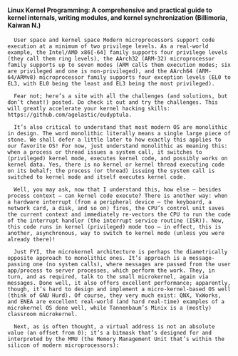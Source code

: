 #### Linux Kernel Programming: A comprehensive and practical guide to kernel internals, writing modules, and kernel synchronization (Billimoria, Kaiwan N.)
      User space and kernel space Modern microprocessors support code execution at a minimum of two privilege levels. As a real-world example, the Intel/AMD x86[-64] family supports four privilege levels (they call them ring levels), the AArch32 (ARM-32) microprocessor family supports up to seven modes (ARM calls them execution modes; six are privileged and one is non-privileged), and the AArch64 (ARM-64/ARMv8) microprocessor family supports four exception levels (EL0 to EL3, with EL0 being the least and EL3 being the most privileged).

      Fear not; here’s a site with all the challenges (and solutions, but don’t cheat!) posted. Do check it out and try the challenges. This will greatly accelerate your kernel hacking skills: https://github.com/agelastic/eudyptula.

      It’s also critical to understand that most modern OS are monolithic in design. The word monolithic literally means a single large piece of stone. We shall defer a little later to how exactly this applies to our favorite OS! For now, just understand monolithic as meaning this: when a process or thread issues a system call, it switches to (privileged) kernel mode, executes kernel code, and possibly works on kernel data. Yes, there is no kernel or kernel thread executing code on its behalf; the process (or thread) issuing the system call is switched to kernel mode and itself executes kernel code.

      Well, you may ask, now that I understand this, how else – besides process context – can kernel code execute? There is another way: when a hardware interrupt (from a peripheral device – the keyboard, a network card, a disk, and so on) fires, the CPU’s control unit saves the current context and immediately re-vectors the CPU to run the code of the interrupt handler (the interrupt service routine (ISR)). Now, this code runs in kernel (privileged) mode too – in effect, this is another, asynchronous, way to switch to kernel mode (unless you were already there)!

      Just FYI, the microkernel architecture is perhaps the diametrically opposite approach to monolithic ones. It’s approach is a message-passing one (no system calls), where messages are passed from the user app/process to server processes, which perform the work. They, in turn, and as required, talk to the small microkernel, again via messages. Done well, it also offers excellent performance; apparently, though, it’s hard to design and implement a micro-kernel-based OS well (think of GNU Hurd). Of course, they very much exist: QNX, VxWorks, and ENEA are excellent real-world (and hard real-time) examples of a microkernel OS done well, while Tannenbaum’s Minix is a (mostly) classroom microkernel.

      Next, as is often thought, a virtual address is not an absolute value (an offset from 0); it’s a bitmask that’s designed for and interpreted by the MMU (the Memory Management Unit that’s within the silicon of modern microprocessors):

